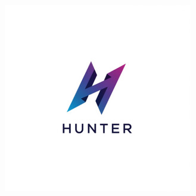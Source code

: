<div style="display: grid; place-items: center;">
  <img src="logo-1.png" alt="Screenshot" height="500" width="500">
</div>
